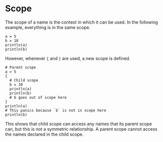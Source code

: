 # Scope

The scope of a name is the context in which it can be used. In the following
example, everything is in the same scope.

```kaki
a = 5
b = 10
println(a)
println(b)
```

However, whenever `{` and `}` are used, a new scope is defined.

```kaki
# Parent scope
a = 5
{
  # Child scope
  b = 10
  println(a)
  println(b)
  # b goes out of scope here
}
println(a)
# This panics because `b` is not in scope here
println(b)
```

This shows that child scope can access any names that its parent scope can,
but this is not a symmetric relationship. A parent scope cannot access the
names declared in the child scope.
